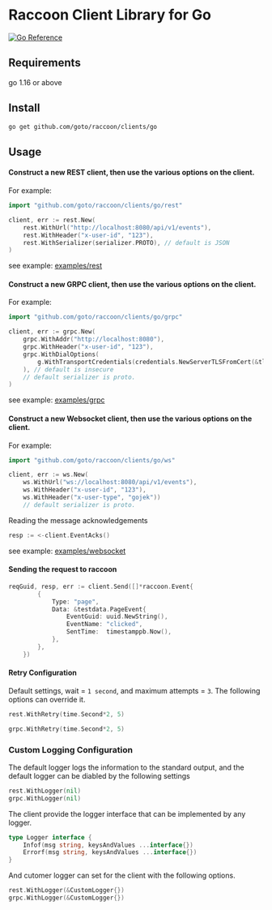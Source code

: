 # Raccoon Client Library for Go #

[![Go Reference](https://pkg.go.dev/badge/google.golang.org/api.svg)](https://pkg.go.dev/google.golang.org/api)

## Requirements
go 1.16 or above

## Install
```bash
go get github.com/goto/raccoon/clients/go
```
## Usage

#### Construct a new REST client, then use the various options on the client.
For example:
```go
import "github.com/goto/raccoon/clients/go/rest"
```
```go
client, err := rest.New(
	rest.WithUrl("http://localhost:8080/api/v1/events"),
	rest.WithHeader("x-user-id", "123"),
	rest.WithSerializer(serializer.PROTO), // default is JSON
)
```

see example: [examples/rest](examples/rest/main.go)

#### Construct a new GRPC client, then use the various options on the client.
For example:
```go
import "github.com/goto/raccoon/clients/go/grpc"
```
```go
client, err := grpc.New(
	grpc.WithAddr("http://localhost:8080"),
	grpc.WithHeader("x-user-id", "123"),
	grpc.WithDialOptions(
		g.WithTransportCredentials(credentials.NewServerTLSFromCert(&tls.Certificate{})),
	), // default is insecure
	// default serializer is proto.
)
```

see example: [examples/grpc](examples/grpc/main.go)

#### Construct a new Websocket client, then use the various options on the client.
For example:
```go
import "github.com/goto/raccoon/clients/go/ws"
```
```go
client, err := ws.New(
	ws.WithUrl("ws://localhost:8080/api/v1/events"),
	ws.WithHeader("x-user-id", "123"),
	ws.WithHeader("x-user-type", "gojek"))
	// default serializer is proto.
```
Reading the message acknowledgements
```go
resp := <-client.EventAcks()
```
see example: [examples/websocket](examples/ws/main.go)

#### Sending the request to raccoon
```go
reqGuid, resp, err := client.Send([]*raccoon.Event{
        {
            Type: "page",
            Data: &testdata.PageEvent{
                EventGuid: uuid.NewString(),
                EventName: "clicked",
                SentTime:  timestamppb.Now(),
            },
        },
    })
```



#### Retry Configuration
Default settings, wait = `1 second`, and maximum attempts = `3`. The following options can override it.

```go
rest.WithRetry(time.Second*2, 5)

grpc.WithRetry(time.Second*2, 5)
```

### Custom Logging Configuration
The default logger logs the information to the standard output,
and the default logger can be diabled by the following settings
```go
rest.WithLogger(nil)
grpc.WithLogger(nil)
```

The client provide the logger interface that can be implemented by any logger.
```go
type Logger interface {
	Infof(msg string, keysAndValues ...interface{})
	Errorf(msg string, keysAndValues ...interface{})
}
```
And cutomer logger can set for the client with the following options.

```go
rest.WithLogger(&CustomLogger{})
grpc.WithLogger(&CustomLogger{})
```
